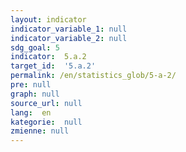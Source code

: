```yaml
---
layout: indicator
indicator_variable_1: null
indicator_variable_2: null
sdg_goal: 5
indicator:  5.a.2
target_id:  '5.a.2'
permalink: /en/statistics_glob/5-a-2/
pre: null
graph: null
source_url: null
lang:  en
kategorie:  null
zmienne: null
---
```

